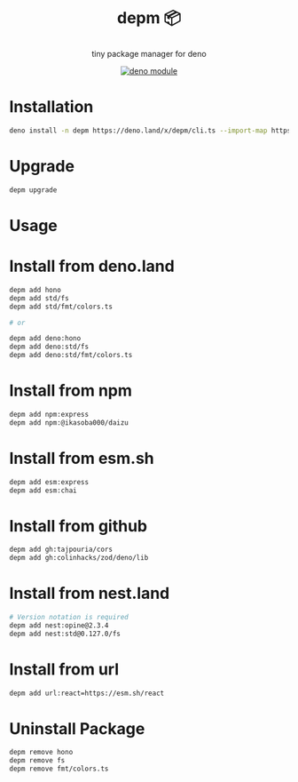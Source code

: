 <h1>
  <p align="center">
    depm 📦
  </p>
</h1>

<p align="center">
  tiny package manager for deno
</p>

<p align="center">
  <a href="https://deno.land/x/depm"><img src="https://shield.deno.dev/x/depm" alt="deno module" /></a>
</p>

# Installation
```sh
deno install -n depm https://deno.land/x/depm/cli.ts --import-map https://deno.land/x/depm/deno.json -A
```

# Upgrade
```sh
depm upgrade
```

# Usage
# Install from deno.land

```sh
depm add hono
depm add std/fs
depm add std/fmt/colors.ts

# or

depm add deno:hono
depm add deno:std/fs
depm add deno:std/fmt/colors.ts
```

# Install from npm

```sh
depm add npm:express
depm add npm:@ikasoba000/daizu
```

# Install from esm.sh

```sh
depm add esm:express
depm add esm:chai
```

# Install from github

```sh
depm add gh:tajpouria/cors
depm add gh:colinhacks/zod/deno/lib
```

# Install from nest.land

```sh
# Version notation is required
depm add nest:opine@2.3.4
depm add nest:std@0.127.0/fs
```

# Install from url

```sh
depm add url:react=https://esm.sh/react
```

# Uninstall Package
```sh
depm remove hono
depm remove fs
depm remove fmt/colors.ts
```